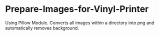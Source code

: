 # Prepare-Images-for-Vinyl-Printer
Using Pillow Module. Converts all images within a directory into png and automatically removes background.
